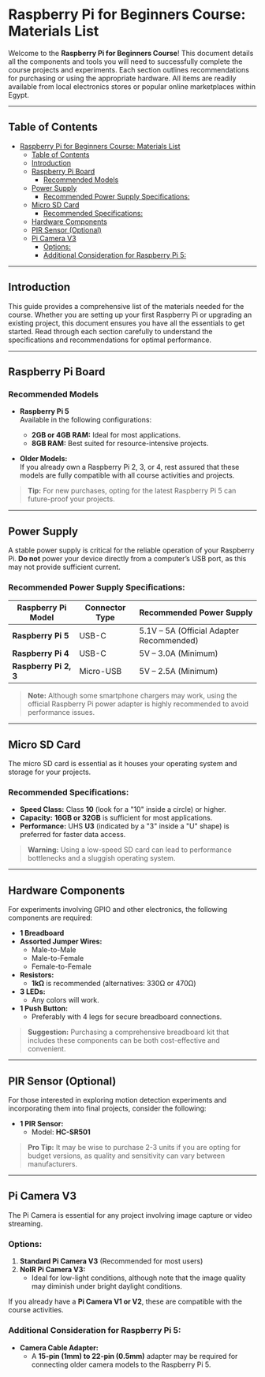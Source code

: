 # Raspberry Pi for Beginners Course: Materials List

Welcome to the **Raspberry Pi for Beginners Course**! This document details all the components and tools you will need to successfully complete the course projects and experiments. Each section outlines recommendations for purchasing or using the appropriate hardware. All items are readily available from local electronics stores or popular online marketplaces within Egypt.

---

## Table of Contents

- [Raspberry Pi for Beginners Course: Materials List](#raspberry-pi-for-beginners-course-materials-list)
  - [Table of Contents](#table-of-contents)
  - [Introduction](#introduction)
  - [Raspberry Pi Board](#raspberry-pi-board)
    - [Recommended Models](#recommended-models)
  - [Power Supply](#power-supply)
    - [Recommended Power Supply Specifications:](#recommended-power-supply-specifications)
  - [Micro SD Card](#micro-sd-card)
    - [Recommended Specifications:](#recommended-specifications)
  - [Hardware Components](#hardware-components)
  - [PIR Sensor (Optional)](#pir-sensor-optional)
  - [Pi Camera V3](#pi-camera-v3)
    - [Options:](#options)
    - [Additional Consideration for Raspberry Pi 5:](#additional-consideration-for-raspberry-pi-5)

---

## Introduction

This guide provides a comprehensive list of the materials needed for the course. Whether you are setting up your first Raspberry Pi or upgrading an existing project, this document ensures you have all the essentials to get started. Read through each section carefully to understand the specifications and recommendations for optimal performance.

---

## Raspberry Pi Board

### Recommended Models

- **Raspberry Pi 5**  
  Available in the following configurations:

  - **2GB or 4GB RAM:** Ideal for most applications.
  - **8GB RAM:** Best suited for resource-intensive projects.

- **Older Models:**  
  If you already own a Raspberry Pi 2, 3, or 4, rest assured that these models are fully compatible with all course activities and projects.

> **Tip:** For new purchases, opting for the latest Raspberry Pi 5 can future-proof your projects.

---

## Power Supply

A stable power supply is critical for the reliable operation of your Raspberry Pi. **Do not** power your device directly from a computer’s USB port, as this may not provide sufficient current.

### Recommended Power Supply Specifications:

| **Raspberry Pi Model** | **Connector Type** | **Recommended Power Supply**             |
| ---------------------- | ------------------ | ---------------------------------------- |
| **Raspberry Pi 5**     | USB-C              | 5.1V – 5A (Official Adapter Recommended) |
| **Raspberry Pi 4**     | USB-C              | 5V – 3.0A (Minimum)                      |
| **Raspberry Pi 2, 3**  | Micro-USB          | 5V – 2.5A (Minimum)                      |

> **Note:** Although some smartphone chargers may work, using the official Raspberry Pi power adapter is highly recommended to avoid performance issues.

---

## Micro SD Card

The micro SD card is essential as it houses your operating system and storage for your projects.

### Recommended Specifications:

- **Speed Class:** Class **10** (look for a "10" inside a circle) or higher.
- **Capacity:** **16GB or 32GB** is sufficient for most applications.
- **Performance:** UHS **U3** (indicated by a "3" inside a "U" shape) is preferred for faster data access.

> **Warning:** Using a low-speed SD card can lead to performance bottlenecks and a sluggish operating system.

---

## Hardware Components

For experiments involving GPIO and other electronics, the following components are required:

- **1 Breadboard**
- **Assorted Jumper Wires:**
  - Male-to-Male
  - Male-to-Female
  - Female-to-Female
- **Resistors:**
  - **1kΩ** is recommended (alternatives: 330Ω or 470Ω)
- **3 LEDs:**
  - Any colors will work.
- **1 Push Button:**
  - Preferably with 4 legs for secure breadboard connections.

> **Suggestion:** Purchasing a comprehensive breadboard kit that includes these components can be both cost-effective and convenient.

---

## PIR Sensor (Optional)

For those interested in exploring motion detection experiments and incorporating them into final projects, consider the following:

- **1 PIR Sensor:**
  - Model: **HC-SR501**

> **Pro Tip:** It may be wise to purchase 2-3 units if you are opting for budget versions, as quality and sensitivity can vary between manufacturers.

---

## Pi Camera V3

The Pi Camera is essential for any project involving image capture or video streaming.

### Options:

1. **Standard Pi Camera V3** (Recommended for most users)
2. **NoIR Pi Camera V3:**
   - Ideal for low-light conditions, although note that the image quality may diminish under bright daylight conditions.

If you already have a **Pi Camera V1 or V2**, these are compatible with the course activities.

### Additional Consideration for Raspberry Pi 5:

- **Camera Cable Adapter:**
  - A **15-pin (1mm) to 22-pin (0.5mm)** adapter may be required for connecting older camera models to the Raspberry Pi 5.

